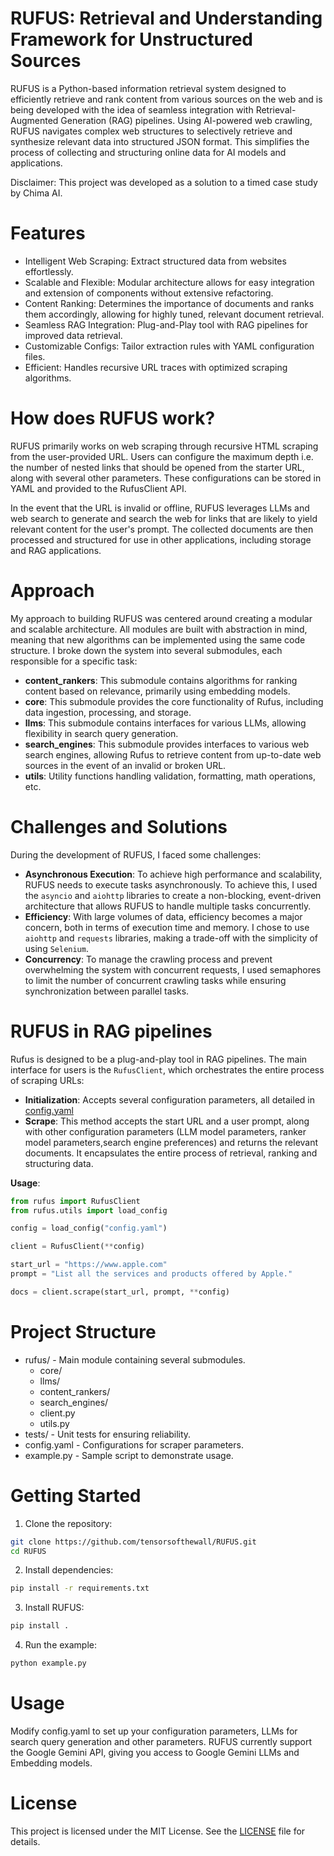 # RUFUS: Retrieval and Understanding Framework for Unstructured Sources

RUFUS is a Python-based information retrieval system  designed to efficiently retrieve and rank content from various sources on the web and is being developed with the idea of seamless integration with Retrieval-Augmented Generation (RAG) pipelines. Using AI-powered web crawling, RUFUS navigates complex web structures to selectively retrieve and synthesize relevant data into structured JSON format.  This simplifies the process of collecting and structuring online data for AI models and applications.

Disclaimer: This project was developed as a solution to a timed case study by Chima AI.

# Features

- Intelligent Web Scraping: Extract structured data from websites effortlessly.
- Scalable and Flexible: Modular architecture allows for easy integration and extension of components without extensive refactoring.
- Content Ranking: Determines the importance of documents and ranks them accordingly, allowing for highly tuned, relevant document retrieval.
- Seamless RAG Integration: Plug-and-Play tool with RAG pipelines for improved data retrieval.
- Customizable Configs: Tailor extraction rules with YAML configuration files.
- Efficient: Handles recursive URL traces with optimized scraping algorithms.

# How does RUFUS work?
RUFUS primarily works on web scraping through recursive HTML scraping from the user-provided URL. Users can configure the maximum depth i.e. the number of nested links that should be opened from the starter URL, along with several other parameters. These configurations can be stored in YAML and provided to the RufusClient API. 

In the event that the URL is invalid or offline, RUFUS leverages LLMs and web search to generate and search the web for links that are likely to yield relevant content for the user's prompt. The collected documents are then processed and structured for use in other applications, including storage and RAG applications.

# Approach

My approach to building RUFUS was centered around creating a modular and scalable architecture. All modules are built with abstraction in mind, meaning that new algorithms can be implemented using the same code structure. I broke down the system into several submodules, each responsible for a specific task:

- **content_rankers**: This submodule contains algorithms for ranking content based on relevance, primarily using embedding models.
- **core**: This submodule provides the core functionality of Rufus, including data ingestion, processing, and storage.
- **llms**: This submodule contains interfaces for various LLMs, allowing flexibility in search query generation.
- **search_engines**: This submodule provides interfaces to various web search engines, allowing Rufus to retrieve content from up-to-date web sources in the event of an invalid or broken URL. 
- **utils**: Utility functions handling validation, formatting, math operations, etc.

# Challenges and Solutions
During the development of RUFUS, I faced some challenges:
- **Asynchronous Execution**: To achieve high performance and scalability, RUFUS needs to execute tasks asynchronously. To achieve this, I used the `asyncio` and `aiohttp` libraries to create a non-blocking, event-driven architecture that allows RUFUS to handle multiple tasks concurrently.
- **Efficiency**: With large volumes of data, efficiency becomes a major concern, both in terms of execution time and memory. I chose to use `aiohttp` and `requests` libraries, making a trade-off with the simplicity of using `Selenium`.
- **Concurrency**: To manage the crawling process and prevent overwhelming the system with concurrent requests, I used semaphores to limit the number of concurrent crawling tasks while ensuring synchronization between parallel tasks. 

# RUFUS in RAG pipelines
Rufus is designed to be a plug-and-play tool in RAG pipelines. The main interface for users is the `RufusClient`, which orchestrates the entire process of scraping URLs:
- **Initialization**: Accepts several configuration parameters, all detailed in [config.yaml](./config.yaml)
- **Scrape**: This method accepts the start URL and a user prompt, along with other configuration parameters (LLM model parameters, ranker model parameters,search engine preferences) and returns the relevant documents. It encapsulates the entire process of retrieval, ranking and structuring data.

**Usage**:
```python
from rufus import RufusClient
from rufus.utils import load_config

config = load_config("config.yaml")

client = RufusClient(**config)

start_url = "https://www.apple.com"
prompt = "List all the services and products offered by Apple."

docs = client.scrape(start_url, prompt, **config)
```


# Project Structure
- rufus/ - Main module containing several submodules.
    - core/
    - llms/
    - content_rankers/
    - search_engines/
    - client.py
    - utils.py
- tests/ - Unit tests for ensuring reliability.
- config.yaml - Configurations for scraper parameters.
- example.py - Sample script to demonstrate usage.

# Getting Started
1. Clone the repository:
```bash
git clone https://github.com/tensorsofthewall/RUFUS.git
cd RUFUS
```
2. Install dependencies:
```bash
pip install -r requirements.txt
```

3. Install RUFUS:
```bash
pip install .
```

4. Run the example:
```bash
python example.py
```

# Usage
Modify config.yaml to set up your configuration parameters, LLMs for search query generation and other parameters. RUFUS currently support the Google Gemini API, giving you access to Google Gemini LLMs and Embedding models.

# License
This project is licensed under the MIT License. See the [LICENSE](./LICENSE.md) file for details.